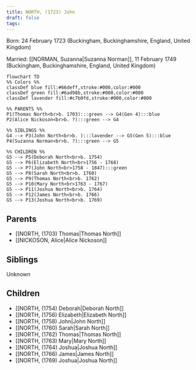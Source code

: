 ```yaml
---
title: NORTH, (1723) John
draft: false
tags:
---
```

Born: 24 February 1723 (Buckingham, Buckinghamshire, England, United Kingdom)

Married: [[NORMAN, Suzanna|Suzanna Norman]], 11 February 1749 (Buckingham, Buckinghamshire, England, United Kingdom)

```mermaid
flowchart TD
%% Colors %%
classDef blue fill:#66deff,stroke:#000,color:#000
classDef green fill:#6ad98b,stroke:#000,color:#000
classDef lavender fill:#c7b0fd,stroke:#000,color:#000

%% PARENTS %%
P1(Thomas North<br>b. 1703):::green --> G4(Gen 4):::blue
P2(Alice Nickoson<br>b. ?):::green --> G4

%% SIBLINGS %%
G4 --> P3(John North<br>b. ):::lavender --> G5(Gen 5):::blue
P4(Suzanna Norman<br>b. ?):::green --> G5

%% CHILDREN %%
G5 --> P5(Deborah North<br>b. 1754)
G5 --> P6(Elizabeth North<br>1756 - 1768)
G5 --> P7(John North<br>1758 - 1847):::green
G5 --> P8(Sarah North<br>b. 1760)
G5 --> P9(Thomas North<br>b. 1762)
G5 --> P10(Mary North<br>1763 - 1767)
G5 --> P11(Joshua North<br>b. 1764)
G5 --> P12(James North<br>b. 1766)
G5 --> P13(Joshua North<br>b. 1769)
```

## Parents
- [[NORTH, (1703) Thomas|Thomas North]]
- [[NICKOSON, Alice|Alice Nickoson]]

## Siblings
Unknown

## Children
- [[NORTH, (1754) Deborah|Deborah North]]
- [[NORTH, (1756) Elizabeth|Elizabeth North]]
- [[NORTH, (1758) John|John North]]
- [[NORTH, (1760) Sarah|Sarah North]]
- [[NORTH, (1762) Thomas|Thomas North]]
- [[NORTH, (1763) Mary|Mary North]]
- [[NORTH, (1764) Joshua|Joshua North]]
- [[NORTH, (1766) James|James North]]
- [[NORTH, (1769) Joshua|Joshua North]]